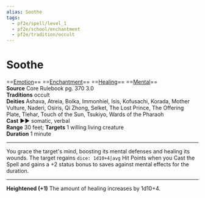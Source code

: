 ```yaml
---
alias: Soothe
tags:
  - pf2e/spell/level_1
  - pf2e/school/enchantment
  - pf2e/tradition/occult
---
```


# Soothe

==[Emotion](../../../Traits/Emotion.md)== ==[Enchantment](../../../Traits/Enchantment.md)== ==[Healing](../../../Traits/Healing.md)== ==[Mental](../../../Traits/Mental.md)==  
__Source__ Core Rulebook pg. 370 3.0  
**Traditions** occult  
**Deities** Ashava, Atreia, Bolka, Immonhiel, Isis, Kofusachi, Korada, Mother Vulture, Naderi, Osiris, Qi Zhong, Selket, The Lost Prince, The Offering Plate, Tlehar, Touch of the Sun, Tsukiyo, Wards of the Pharaoh  
**Cast** ►► somatic, verbal  
**Range** 30 feet; **Targets** 1 willing living creature  
**Duration** 1 minute

---

You grace the target's mind, boosting its mental defenses and healing its wounds. The target regains `dice: 1d10+4|avg` Hit Points when you Cast the Spell and gains a +2 status bonus to saves against mental effects for the duration.

<hr>

**Heightened (+1)** The amount of healing increases by 1d10+4.
